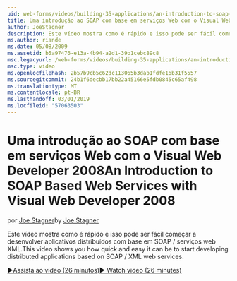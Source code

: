 ```yaml
---
uid: web-forms/videos/building-35-applications/an-introduction-to-soap-based-web-services-with-visual-web-developer-2008
title: Uma introdução ao SOAP com base em serviços Web com o Visual Web Developer 2008 | Microsoft Docs
author: JoeStagner
description: Este vídeo mostra como é rápido e isso pode ser fácil começar a desenvolver aplicativos distribuídos com base em SOAP / serviços web XML.
ms.author: riande
ms.date: 05/08/2009
ms.assetid: b5a97476-e13a-4b94-a2d1-39b1cebc89c8
msc.legacyurl: /web-forms/videos/building-35-applications/an-introduction-to-soap-based-web-services-with-visual-web-developer-2008
msc.type: video
ms.openlocfilehash: 2b57b9cb5c62dc113065b3dab1fdfe16b31f5557
ms.sourcegitcommit: 24b1f6decbb17bb22a45166e5fdb0845c65af498
ms.translationtype: MT
ms.contentlocale: pt-BR
ms.lasthandoff: 03/01/2019
ms.locfileid: "57063503"
---
```

<a name="an-introduction-to-soap-based-web-services-with-visual-web-developer-2008"></a><span data-ttu-id="0250f-103">Uma introdução ao SOAP com base em serviços Web com o Visual Web Developer 2008</span><span class="sxs-lookup"><span data-stu-id="0250f-103">An Introduction to SOAP Based Web Services with Visual Web Developer 2008</span></span>
====================
<span data-ttu-id="0250f-104">por [Joe Stagner](https://github.com/JoeStagner)</span><span class="sxs-lookup"><span data-stu-id="0250f-104">by [Joe Stagner](https://github.com/JoeStagner)</span></span>

<span data-ttu-id="0250f-105">Este vídeo mostra como é rápido e isso pode ser fácil começar a desenvolver aplicativos distribuídos com base em SOAP / serviços web XML.</span><span class="sxs-lookup"><span data-stu-id="0250f-105">This video shows you how quick and easy it can be to start developing distributed applications based on SOAP / XML web services.</span></span>

[<span data-ttu-id="0250f-106">&#9654;Assista ao vídeo (26 minutos)</span><span class="sxs-lookup"><span data-stu-id="0250f-106">&#9654; Watch video (26 minutes)</span></span>](https://channel9.msdn.com/Blogs/ASP-NET-Site-Videos/an-introduction-to-soap-based-web-services-with-visual-web-developer-2008)

